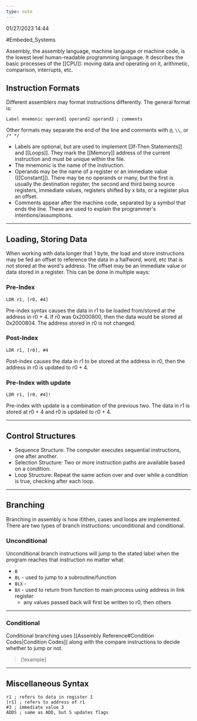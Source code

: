 ```yaml
---
type: note
---
```

01/27/2023 14:44

  #Embeded_Systems 

Assembly, the assembly language, machine language or machine code, is the lowest level human-readable programming language. It describes the basic processes of the [[CPU]]: moving data and operating on it, arithmetic, comparison, interrupts, etc. 

## Instruction Formats
Different assemblers may format instructions differently. The general format is:

`Label mnemonic operand1 operand2 operand3 ; comments`

Other formats may separate the end of the line and comments with `@`, `\\`, or `/* */`

- Labels are optional, but are used to implement [[If-Then Statements]] and [[Loops]]. They mark the [[Memory]] address of the current instruction and must be unique within the file.
- The mnemonic is the name of the instruction.
- Operands may be the name of a register or an immediate value ([[Constant]]). There may be no operands or many, but the first is usually the destination register, the second and third being source registers, immediate values, registers shifted by x bits, or a register plus an offset. 
- Comments appear after the machine code, separated by a symbol that ends the line. These are used to explain the programmer's intentions/assumptions.

---

## Loading, Storing Data
When working with data longer that 1 byte, the load and store instructions may be fed an offset to reference the data in a halfword, word, etc that is not stored at the word's address. The offset may be an immediate value or data stored in a register. This can be done in multiple ways:

### Pre-Index
`LDR r1, [r0, #4]`

Pre-index syntax causes the data in r1 to be loaded from/stored at the address in r0 + 4. If r0 was 0x2000800, then the data would be stored at 0x2000804. The address stored in r0 is not changed.


### Post-Index
`LDR r1, [r0], #4`

Post-index causes the data in r1 to be stored at the address in r0, then the address in r0 is updated to r0 + 4.


### Pre-Index with update
`LDR r1, [r0, #4]!`

Pre-index with update is a combination of the previous two. The data in r1 is stored at r0 + 4 and r0 is updated to r0 + 4.

---

## Control Structures

- Sequence Structure: The computer executes sequential instructions, one after another.
- Selection Structure: Two or more instruction paths are available based on a condition.
- Loop Structure: Repeat the same action over and over while a condition is true, checking after each loop.


---

## Branching
Branching in assembly is how if/then, cases and loops are implemented. There are two types of branch instructions: unconditional and conditional.

### Unconditional
Unconditional branch instructions will jump to the stated label when the program reaches that instruction no matter what.
- `B`  
- `BL` - used to jump to a subroutine/function
- `BLX` - 
- `BX` - used to return from function to main process using address in link register
	- any values passed back will first be written to r0, then others

---

### Conditional 
Conditional branching uses [[Assembly Reference#Condition Codes|Condition Codes]] along with the compare instructions to decide whether to jump or not. 

>[!example]
>

---
## Miscellaneous Syntax

```
r1 ; refers to data in register 1
[r1] ; refers to address of r1
#3 ; immediate value 3
ADDS ; same as ADD, but S updates flags
```




